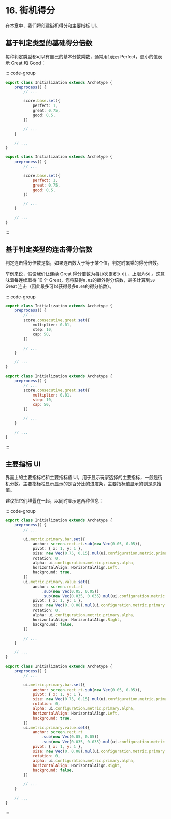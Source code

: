 # 16. 街机得分

在本章中，我们将创建街机得分和主要指标 UI。

## 基于判定类型的基础得分倍数

每种判定类型都可以有自己的基本分数乘数，通常用`1`表示 Perfect，更小的值表示 Great 和 Good：

::: code-group

```TypeScript
export class Initialization extends Archetype {
    preprocess() {
        // ...

        score.base.set({
            perfect: 1,
            great: 0.75,
            good: 0.5,
        })

        // ...
    }

    // ...
}
```

```JavaScript
export class Initialization extends Archetype {
    preprocess() {
        // ...

        score.base.set({
            perfect: 1,
            great: 0.75,
            good: 0.5,
        })

        // ...
    }

    // ...
}
```

:::

## 基于判定类型的连击得分倍数

判定连击得分倍数是指，如果连击数大于等于某个值，判定时累乘的得分倍数。

举例来说，假设我们让连续 Great 得分倍数为每`10`次累积`0.01` ，上限为`50` 。这意味着每连续取得 10 个 Great，您将获得`0.01`的额外得分倍数，最多计算到`50` Great 连击（因此最多可以获得最多`0.05`的得分倍数）。

::: code-group

```TypeScript
export class Initialization extends Archetype {
    preprocess() {
        // ...
        score.consecutive.great.set({
            multiplier: 0.01,
            step: 10,
            cap: 50,
        })

        // ...
    }

    // ...
}
```

```JavaScript
export class Initialization extends Archetype {
    preprocess() {
        // ...
        score.consecutive.great.set({
            multiplier: 0.01,
            step: 10,
            cap: 50,
        })

        // ...
    }

    // ...
}
```

:::

## 主要指标 UI

界面上的主要指标栏和主要指标值 UI，用于显示玩家选择的主要指标，一般是街机分数。主要指标栏显示显示的是百分比的进度条，主要指标值显示的则是原始值。

建议把它们堆叠在一起，以同时显示这两种信息：

::: code-group

```TypeScript
export class Initialization extends Archetype {
    preprocess() {
        // ...

        ui.metric.primary.bar.set({
            anchor: screen.rect.rt.sub(new Vec(0.05, 0.05)),
            pivot: { x: 1, y: 1 },
            size: new Vec(0.75, 0.15).mul(ui.configuration.metric.primary.scale),
            rotation: 0,
            alpha: ui.configuration.metric.primary.alpha,
            horizontalAlign: HorizontalAlign.Left,
            background: true,
        })
        ui.metric.primary.value.set({
            anchor: screen.rect.rt
                .sub(new Vec(0.05, 0.05))
                .sub(new Vec(0.035, 0.035).mul(ui.configuration.metric.primary.scale)),
            pivot: { x: 1, y: 1 },
            size: new Vec(0, 0.08).mul(ui.configuration.metric.primary.scale),
            rotation: 0,
            alpha: ui.configuration.metric.primary.alpha,
            horizontalAlign: HorizontalAlign.Right,
            background: false,
        })

        // ...
    }

    // ...
}
```

```JavaScript
export class Initialization extends Archetype {
    preprocess() {
        // ...

        ui.metric.primary.bar.set({
            anchor: screen.rect.rt.sub(new Vec(0.05, 0.05)),
            pivot: { x: 1, y: 1 },
            size: new Vec(0.75, 0.15).mul(ui.configuration.metric.primary.scale),
            rotation: 0,
            alpha: ui.configuration.metric.primary.alpha,
            horizontalAlign: HorizontalAlign.Left,
            background: true,
        })
        ui.metric.primary.value.set({
            anchor: screen.rect.rt
                .sub(new Vec(0.05, 0.05))
                .sub(new Vec(0.035, 0.035).mul(ui.configuration.metric.primary.scale)),
            pivot: { x: 1, y: 1 },
            size: new Vec(0, 0.08).mul(ui.configuration.metric.primary.scale),
            rotation: 0,
            alpha: ui.configuration.metric.primary.alpha,
            horizontalAlign: HorizontalAlign.Right,
            background: false,
        })

        // ...
    }

    // ...
}
```

:::
